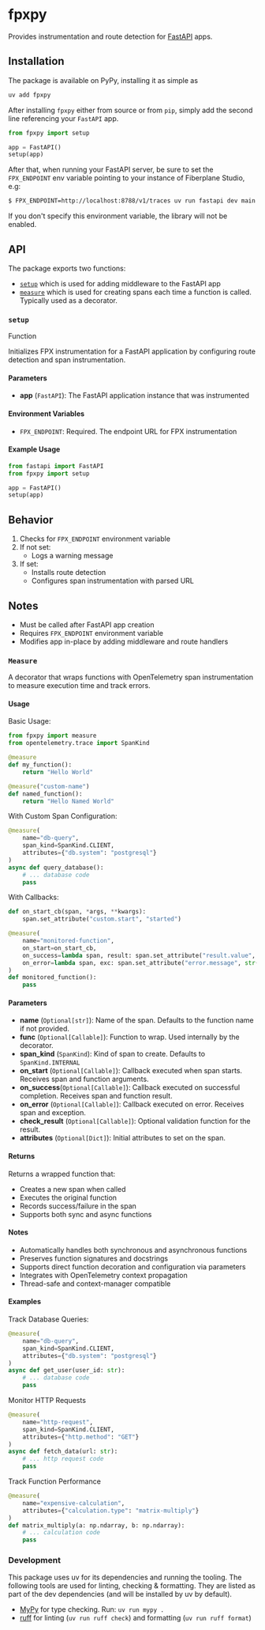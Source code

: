 # fpxpy

Provides instrumentation and route detection for [FastAPI](https://github.com/fastapi/fastapi) apps.

## Installation

The package is available on PyPy, installing it as simple as

``` sh
uv add fpxpy
```

After installing `fpxpy` either from source or from `pip`, simply add the second line
referencing your `FastAPI` app.

```python
from fpxpy import setup

app = FastAPI()
setup(app)
```

After that, when running your FastAPI server, be sure to set the `FPX_ENDPOINT` env variable
pointing to your instance of Fiberplane Studio, e.g:

``` sh
$ FPX_ENDPOINT=http://localhost:8788/v1/traces uv run fastapi dev main.py
```

If you don't specify this environment variable, the library will not be enabled.


## API

The package exports two functions:
* [`setup`](#setup) which is used for adding middleware to the FastAPI app
* [`measure`](#measure) which is used for creating spans each time a function is called. Typically used as a decorator.

### `setup`

 Function

Initializes FPX instrumentation for a FastAPI application by configuring route detection and span instrumentation.

#### Parameters
- **app** (`FastAPI`): The FastAPI application instance that was instrumented

#### Environment Variables
- `FPX_ENDPOINT`: Required. The endpoint URL for FPX instrumentation

#### Example Usage
```python
from fastapi import FastAPI
from fpxpy import setup

app = FastAPI()
setup(app)
```

## Behavior
1. Checks for `FPX_ENDPOINT` environment variable
2. If not set:
   - Logs a warning message
3. If set:
   - Installs route detection
   - Configures span instrumentation with parsed URL

## Notes
- Must be called after FastAPI app creation
- Requires `FPX_ENDPOINT` environment variable
- Modifies app in-place by adding middleware and route handlers


### `Measure`

A decorator that wraps functions with OpenTelemetry span instrumentation to measure execution time and track errors.

#### Usage

Basic Usage:
```python
from fpxpy import measure
from opentelemetry.trace import SpanKind

@measure
def my_function():
    return "Hello World"

@measure("custom-name")
def named_function():
    return "Hello Named World"
```

With Custom Span Configuration:
```python
@measure(
    name="db-query",
    span_kind=SpanKind.CLIENT,
    attributes={"db.system": "postgresql"}
)
async def query_database():
    # ... database code
    pass
```

With Callbacks:
```python
def on_start_cb(span, *args, **kwargs):
    span.set_attribute("custom.start", "started")

@measure(
    name="monitored-function",
    on_start=on_start_cb,
    on_success=lambda span, result: span.set_attribute("result.value", str(result)),
    on_error=lambda span, exc: span.set_attribute("error.message", str(exc))
)
def monitored_function():
    pass
```

#### Parameters

- **name** (`Optional[str]`): Name of the span. Defaults to the function name if not provided.
- **func** (`Optional[Callable]`): Function to wrap. Used internally by the decorator.
- **span_kind** (`SpanKind`): Kind of span to create. Defaults to `SpanKind.INTERNAL`
- **on_start** (`Optional[Callable]`): Callback executed when span starts. Receives span and function arguments.
- **on_success**(`Optional[Callable]`): Callback executed on successful completion. Receives span and function result.
- **on_error** (`Optional[Callable]`): Callback executed on error. Receives span and exception.
- **check_result** (`Optional[Callable]`): Optional validation function for the result.
- **attributes** (`Optional[Dict]`): Initial attributes to set on the span.

#### Returns

Returns a wrapped function that:
- Creates a new span when called
- Executes the original function
- Records success/failure in the span
- Supports both sync and async functions

#### Notes

- Automatically handles both synchronous and asynchronous functions
- Preserves function signatures and docstrings
- Supports direct function decoration and configuration via parameters
- Integrates with OpenTelemetry context propagation
- Thread-safe and context-manager compatible

#### Examples

Track Database Queries:

```python
@measure(
    name="db-query",
    span_kind=SpanKind.CLIENT,
    attributes={"db.system": "postgresql"}
)
async def get_user(user_id: str):
    # ... database code
    pass
```

Monitor HTTP Requests
```python
@measure(
    name="http-request",
    span_kind=SpanKind.CLIENT,
    attributes={"http.method": "GET"}
)
async def fetch_data(url: str):
    # ... http request code
    pass
```

Track Function Performance
```python
@measure(
    name="expensive-calculation",
    attributes={"calculation.type": "matrix-multiply"}
)
def matrix_multiply(a: np.ndarray, b: np.ndarray):
    # ... calculation code
    pass
```


### Development

This package uses uv for its dependencies and running the tooling. The following tools are used for linting, checking & formatting. They are listed as part of the dev dependencies (and will be installed by uv by default). 

* [MyPy](https://www.mypy-lang.org/) for type checking. Run: `uv run mypy .`
* [ruff](https://docs.astral.sh/ruff/formatter/) for linting (`uv run ruff check`) and formatting (`uv run ruff format`)
